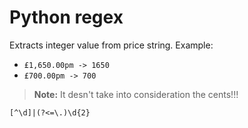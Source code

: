# Python regex

Extracts integer value from price string. Example:
* `£1,650.00pm -> 1650`
* `£700.00pm -> 700`

> **Note:** It desn't take into consideration the cents!!!

```regex
[^\d]|(?<=\.)\d{2}
```

